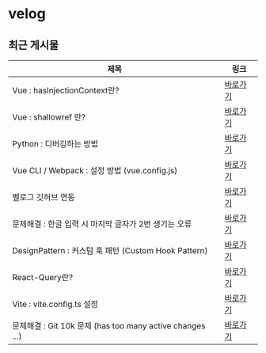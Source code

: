 # velog

## 최근 게시물

| 제목 | 링크 |
| --- | --- |
| Vue : hasInjectionContext란? | <a href="https://velog.io/@nuyhes/Vue-hasInjectionContext%EB%9E%80" target="_blank">바로가기</a> |
| Vue : shallowref 란? | <a href="https://velog.io/@nuyhes/Vue-shallowref-%EB%9E%80" target="_blank">바로가기</a> |
| Python : 디버깅하는 방법 | <a href="https://velog.io/@nuyhes/%ED%8C%8C%EC%9D%B4%EC%8D%AC-%EB%94%94%EB%B2%84%EA%B9%85" target="_blank">바로가기</a> |
| Vue CLI / Webpack : 설정 방법 (vue.config.js) | <a href="https://velog.io/@nuyhes/Study-Vue-CLI%EB%A5%BC-%EC%82%AC%EC%9A%A9%ED%95%9C-Webpack-%EC%84%A4%EC%A0%95-%EB%B0%A9%EB%B2%95-vue.config.js" target="_blank">바로가기</a> |
| 벨로그 깃허브 연동 | <a href="https://velog.io/@nuyhes/VelogGithub-Study-%EB%B2%A8%EB%A1%9C%EA%B7%B8-%EA%B9%83%ED%97%88%EB%B8%8C-%EC%97%B0%EB%8F%99" target="_blank">바로가기</a> |
| 문제해결 : 한글 입력 시 마지막 글자가 2번 생기는 오류 | <a href="https://velog.io/@nuyhes/%EB%AC%B8%EC%A0%9C%ED%95%B4%EA%B2%B0-%ED%95%9C%EA%B8%80-%EC%9E%85%EB%A0%A5-%EC%8B%9C-%EB%A7%88%EC%A7%80%EB%A7%89-%EA%B8%80%EC%9E%90%EA%B0%80-2%EB%B2%88-%EC%83%9D%EA%B8%B0%EB%8A%94-%EC%98%A4%EB%A5%98" target="_blank">바로가기</a> |
| DesignPattern : 커스텀 훅 패턴 (Custom Hook Pattern) | <a href="https://velog.io/@nuyhes/React-%EB%94%94%EC%9E%90%EC%9D%B8-%ED%8C%A8%ED%84%B4-%EC%BB%A4%EC%8A%A4%ED%85%80-%ED%9B%85-%ED%8C%A8%ED%84%B4-Custom-Hook-Pattern" target="_blank">바로가기</a> |
| React-Query란? | <a href="https://velog.io/@nuyhes/React-Query-Study-React-Query%EB%9E%80-%EC%82%AC%EC%9A%A9%EB%B2%95" target="_blank">바로가기</a> |
| Vite : vite.config.ts 설정 | <a href="https://velog.io/@nuyhes/Vite-study-vite.config.ts-%EC%84%A4%EC%A0%95" target="_blank">바로가기</a> |
| 문제해결 : Git 10k 문제 (has too many active changes ...) | <a href="https://velog.io/@nuyhes/%EB%AC%B8%EC%A0%9C%ED%95%B4%EA%B2%B0-VsCode-Git-10k-%EB%AC%B8%EC%A0%9C-has-too-many-active-changes-" target="_blank">바로가기</a> |

